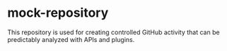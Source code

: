# mock-repository

This repository is used for creating controlled GitHub activity that can be predictably analyzed with APIs and plugins.
